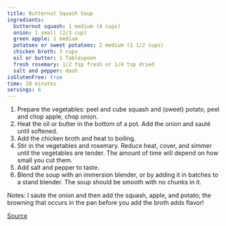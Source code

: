 ```yaml
---
title: Butternut Squash Soup
ingredients:
  butternut squash: 1 medium (4 cups)
  onion: 1 small (2/3 cup)
  green apple: 1 medium
  potatoes or sweet potatoes: 2 medium (1 1/2 cups)
  chicken broth: 3 cups
  oil or butter: 1 Tablespoon
  fresh rosemary: 1/2 tsp fresh or 1/4 tsp dried
  salt and pepper: dash
isGlutenFree: true
time: 20 minutes
servings: 6
---
```


1. Prepare the vegetables: peel and cube squash and (sweet) potato, peel and chop apple, chop onion.
2. Heat the oil or butter in the bottom of a pot. Add the onion and sauté until softened.
3. Add the chicken broth and heat to boiling.
4. Stir in the vegetables and rosemary. Reduce heat, cover, and simmer until the vegetables are tender. The amount of time will depend on how small you cut them.
5. Add salt and pepper to taste.
6. Blend the soup with an immersion blender, or by adding it in batches to a stand blender. The soup should be smooth with no chunks in it.

Notes: I saute the onion and then add the squash, apple, and potato; the browning that occurs in the pan before you add the broth adds flavor!

[Source](http://glutenfreehomemaker.com/butternut-squash-soup/)
